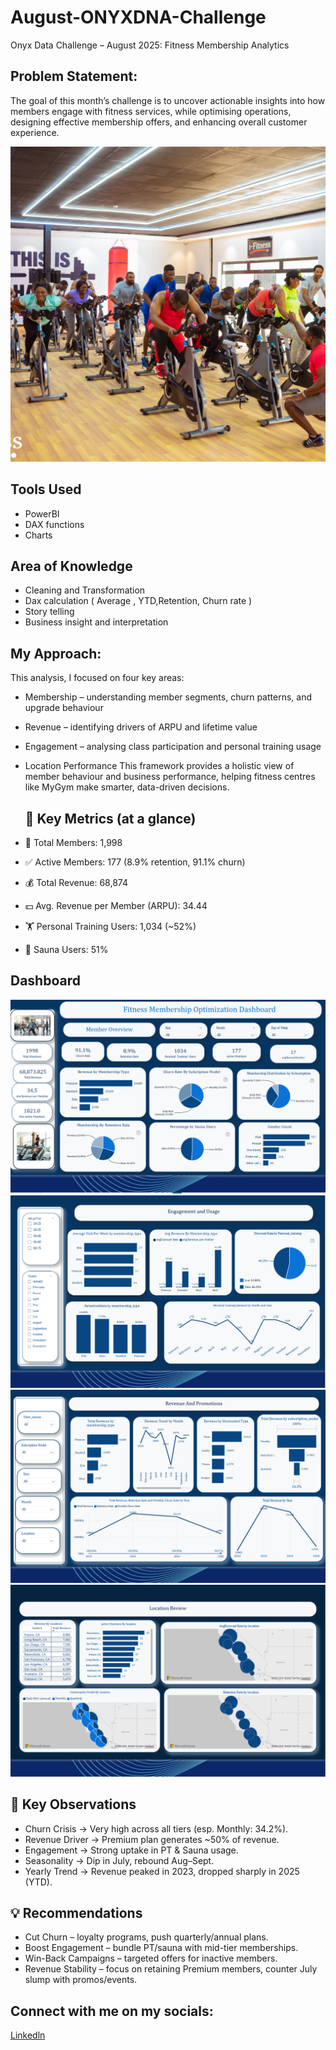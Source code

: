 # August-ONYXDNA-Challenge
Onyx Data Challenge – August 2025: Fitness Membership Analytics
## Problem Statement: 
The goal of this month’s challenge is to uncover actionable insights into how members engage with fitness services, while optimising operations, designing effective membership offers, and enhancing overall customer experience.

![](https://github.com/yvetteliberty/August-ONYXDNA-Challenge/blob/main/DAV_0944-1024x1024.jpg)

## Tools Used
- PowerBI
- DAX functions
- Charts
  
 ## Area of Knowledge
 - Cleaning and Transformation
 - Dax calculation  ( Average , YTD,Retention, Churn rate )
 - Story telling
 - Business insight and  interpretation

## My Approach:
 This analysis, I focused on four key areas:
 - Membership – understanding member segments, churn patterns, and upgrade behaviour
-  Revenue – identifying drivers of ARPU and lifetime value
- Engagement – analysing class participation and personal training usage
 - Location Performance
   This framework provides a holistic view of member behaviour and business performance, helping fitness centres like MyGym make smarter, data-driven decisions.

   ##  🔑 Key Metrics (at a glance)
 - 👥 Total Members: 1,998
- ✅ Active Members: 177 (8.9% retention, 91.1% churn)
- 💰 Total Revenue: 68,874
- 💵 Avg. Revenue per Member (ARPU): 34.44
- 🏋️ Personal Training Users: 1,034 (~52%)
- 🧖 Sauna Users: 51%
## Dashboard 
![](https://github.com/yvetteliberty/August-ONYXDNA-Challenge/blob/main/membership.png)
![](https://github.com/yvetteliberty/August-ONYXDNA-Challenge/blob/main/Engagement.png)
![](https://github.com/yvetteliberty/August-ONYXDNA-Challenge/blob/main/Revenue.png)
![](https://github.com/yvetteliberty/August-ONYXDNA-Challenge/blob/main/location.png)
## 📌 Key Observations
- Churn Crisis → Very high across all tiers (esp. Monthly: 34.2%).
- Revenue Driver → Premium plan generates ~50% of revenue.
- Engagement → Strong uptake in PT & Sauna usage.
- Seasonality → Dip in July, rebound Aug–Sept.
- Yearly Trend → Revenue peaked in 2023, dropped sharply in 2025 (YTD).
  
 ## 💡 Recommendations
 - Cut Churn – loyalty programs, push quarterly/annual plans.
- Boost Engagement – bundle PT/sauna with mid-tier memberships.
- Win-Back Campaigns – targeted offers for inactive members.
- Revenue Stability – focus on retaining Premium members, counter July slump with promos/events.
  
## Connect with me on my socials:
[Linkedln](www.linkedin.com/in/yvettemefendja)
